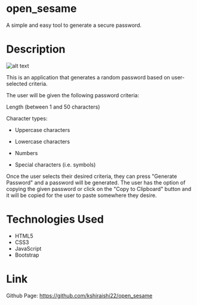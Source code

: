 # open_sesame
A simple and easy tool to generate a secure password.

# Description

![alt text](./gif/open_sesame.gif "Title")

This is an application that generates a random password based on user-selected criteria. 

The user will be given the following password criteria:

Length (between 1 and 50 characters)

Character types:

- Uppercase characters

- Lowercase characters

- Numbers

- Special characters (i.e. symbols)

Once the user selects their desired criteria, they can press "Generate Password" and a password will be generated. The user has the option of copying the given password or click on the "Copy to Clipboard" button and it will be copied for the user to paste somewhere they desire.

# Technologies Used 
- HTML5
- CSS3
- JavaScript
- Bootstrap

# Link
Github Page: https://github.com/kshiraishi22/open_sesame


